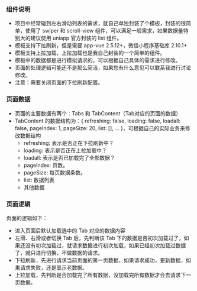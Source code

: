 ### 组件说明
- 项目中经常碰到左右滑动列表的需求，就自己单独封装了个模板，封装的很简单，使用了 swiper 和 scroll-view 组件，可以满足一般需求，如果数据量特别大的建议使用 uniapp 官方封装的 list 组件。
- 模板支持下拉刷新，但是需要 app-vue 2.5.12+，微信小程序基础库 2.10.1+
- 模板支持上拉加载，上拉加载也是我自己封装的一个简单的组件。
- 模板中的数据都是进行模拟请求的，可以根据自己具体的需求进行修改。
- 页面的处理逻辑可能还不是那么简洁，如果您有什么意见可以联系我进行讨论修改。
- 注意：需要关闭页面的下拉刷新配置。

### 页面数据
- 页面的主要数据有两个：Tabs 和 TabContent（Tab对应的页面的数据）
- TabContent 的数据结构为：{ refreshing: false, loading: false, loadall: false, pageIndex: 1, pageSize: 20, list: [], ... }，可根据自己的实际业务来修改数据结构
	* refreshing: 表示是否正在下拉刷新中？
	* loading: 表示是否正在上拉加载中？
	* loadall: 表示是否已加载完了全部数据？
	* pageIndex: 页数。
	* pageSize: 每页数据条数。
	* list: 数据列表
	* 其他数据

### 页面逻辑
页面的逻辑如下：
- 进入页面后默认加载选中的 Tab 对应的数据内容
- 左滑、右滑或者切换 Tab 后，先判断该 Tab 下的数据是否初次加载过了，如果还没有初次加载过，就请求数据进行初次加载，如果已经初次加载过数据了，就只进行切换，不做数据的请求。
- 下拉刷新，先进行请求当前页面的第一页数据，如果请求成功，更新数据，如果请求失败，还是显示老数据。
- 上拉加载，先判断是否加载完了所有数据，没加载完所有数据才会去请求下一页数据。
